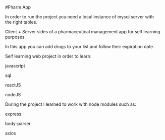 #Pharm App


In order to run the project you need a local instance of mysql server with the right tables.

Client + Server sides of a pharmaceutical management app for self learning purposes.

In this app you can add drugs to your list and follow their expiration date.

Self learning web project in order to learn:

javascript 

sql 

reactJS 

nodeJS

During the project I learned to work with node modules such as:

express

body-parser

axios
